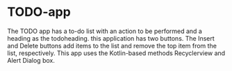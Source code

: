 # TODO-app

The TODO app has a to-do list with an action to be performed and a heading as the todoheading. this application has two buttons. The Insert and Delete buttons add items to the list and remove the top item from the list, respectively.
This app uses the Kotlin-based methods Recyclerview and Alert Dialog box.
